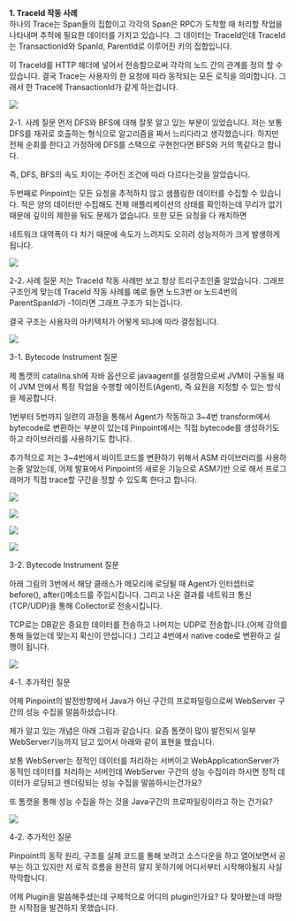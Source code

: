 **1. TraceId 작동 사례**<br> 
하나의 Trace는 Span들의 집합이고 각각의 Span은 RPC가 도착할 때 처리할 작업을 나타내며 추적에 필요한 데이터를 가지고 있습니다. 그 데이터는 TraceId인데 TraceId는 TransactionId와 SpanId, ParentId로 이루어진 키의 집합입니다. 

이 TraceId를 HTTP 헤더에 넣어서 전송함으로써 각각의 노드 간의 관계를 정의 할 수 있습니다. 결국 Trace는 사용자의 한 요청에 따라 동작되는 모든 로직을 의미합니다. 그래서 한 Trace에 TransactionId가 같게 하는겁니다. 

![](pinpoint정리1.PNG)

2-1. 사례 질문
먼저 DFS와 BFS에 대해 잘못 알고 있는 부분이 있었습니다. 저는 보통 DFS를 재귀로 호출하는 형식으로 알고리즘을 짜서 느리다라고 생각했습니다. 하지만 전체 순회를 한다고 가정하에 DFS를 스택으로 구현한다면 BFS와 거의 똑같다고 합니다. 

즉, DFS, BFS의 속도 차이는 주어진 조건에 따라 다르다는것을 알았습니다.   

두번째로 Pinpoint는 모든 요청을 추적하지 않고 샘플링한 데이터를 수집할 수 있습니다. 적은 양의 데이터만 수집해도 전체 애플리케이션의 상태를 확인하는데 무리가 없기때문에 깊이의 제한을 둬도 문제가 없습니다. 또한 모든 요청을 다 캐치하면 

네트워크 대역폭이 다 차기 때문에 속도가 느려지도 오히려 성능저하가 크게 발생하게 됩니다. 

![](pinpoint정리2.PNG)

2-2. 사례 질문
저는 TraceId 작동 사례만 보고 항상 트리구조인줄 알았습니다. 그래프 구조인게 맞는데 TraceId 작동 사례를 예로 들면 노드3번 or 노드4번의 ParentSpanId가 -1이라면 그래프 구조가 되는겁니다. 

결국 구조는 사용자의 아키텍처가 어떻게 되냐에 따라 결정됩니다. 

![](pinpoint정리3.PNG)

3-1. Bytecode Instrument 질문

제 톰캣의 catalina.sh에 자바 옵션으로 javaagent를 설정함으로써 JVM이 구동될 때 이 JVM 안에서 특정 작업을 수행할 에이전트(Agent), 즉 요원을 지정할 수 있는 방식을 제공합니다. 



1번부터 5번까지 일련의 과정을 통해서 Agent가 작동하고 3~4번 transform에서 bytecode로 변환하는 부분이 있는데 Pinpoint에서는 직접 bytecode를 생성하기도 하고 라이브러리를 사용하기도 합니다.



추가적으로 저는 3~4번에서 바이트코드를 변환하기 위해서 ASM 라이브러리를 사용하는줄 알았는데, 어제 발표에서 Pinpoint의 새로운 기능으로 ASM기반 으로 해서 프로그래머가 직접 trace할 구간을 정할 수 있도록 한다고 합니다. 

![](pinpoint정리4.PNG)

![](pinpoint정리5.PNG)

![](pinpoint정리6.PNG)

![](pinpoint정리7.PNG)

3-2. Bytecode Instrument 질문

아래 그림의 3번에서 해당 클래스가 메모리에 로딩될 때 Agent가 인터셉터로 before(), after()메소드를 주입시킵니다. 그리고 나온 결과를 네트워크 통신(TCP/UDP)을 통해 Collector로 전송시킵니다. 



TCP로는 DB같은 중요한 데이터를 전송하고 나머지는 UDP로 전송합니다.(어제 강의를 통해 들었는데 맞는지 확신이 안섭니다.) 그리고 4번에서 native code로 변환하고 실행이 됩니다. 

![](pinpoint정리8.PNG)

4-1. 추가적인 질문

어제 Pinpoint의 발전방향에서 Java가 아닌 구간의 프로파일링으로써 WebServer 구간의 성능 수집을 말씀하셨습니다. 



제가 알고 있는 개념은 아래 그림과 같습니다. 요즘 톰캣이 많이 발전되서 일부 WebServer기능까지 담고 있어서 아래와 같이 표현을 했습니다. 



보통 WebServer는 정적인 데이터를 처리하는 서버이고 WebApplicationServer가 동적인 데이터를 처리하는 서버인데 WebServer 구간의 성능 수집이라 하시면 정적 데이터가 로딩되고 렌더링되는 성능 수집을 말씀하시는건가요?



또 톰캣을 통해 성능 수집을 하는 것을 Java구간의 프로파일링이라고 하는 건가요?

![](pinpoint질문1.PNG)

4-2. 추가적인 질문

Pinpoint의 동작 원리, 구조를 실제 코드를 통해 보려고 소스다운을 하고 열어보면서 공부는 하고 있지만 저 로직 흐름을 완전히 알지 못하기에 어디서부터 시작해야될지 사실 막막합니다. 



어제 Plugin을 말씀해주셨는데 구체적으로 어디의 plugin인가요? 다 찾아봤는데 마땅한 시작점을 발견하지 못했습니다. 